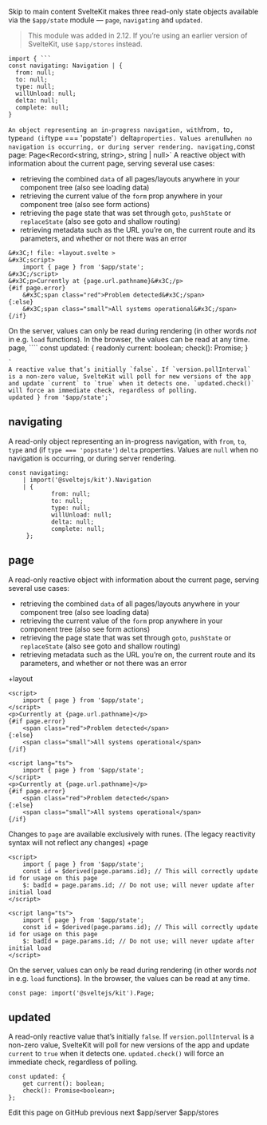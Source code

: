 Skip to main content
SvelteKit makes three read-only state objects available via the `$app/state` module — `page`, `navigating` and `updated`.
> This module was added in 2.12. If you’re using an earlier version of SvelteKit, use `$app/stores` instead.
```
import { ```
const navigating: Navigation | {
  from: null;
  to: null;
  type: null;
  willUnload: null;
  delta: null;
  complete: null;
}
```
`
An object representing an in-progress navigation, with `from`, `to`, `type` and (if `type === 'popstate'`) `delta` properties. Values are `null` when no navigation is occurring, or during server rendering.
navigating, `const page: Page<Record<string, string>, string | null>`
A reactive object with information about the current page, serving several use cases:
  * retrieving the combined `data` of all pages/layouts anywhere in your component tree (also see loading data)
  * retrieving the current value of the `form` prop anywhere in your component tree (also see form actions)
  * retrieving the page state that was set through `goto`, `pushState` or `replaceState` (also see goto and shallow routing)
  * retrieving metadata such as the URL you’re on, the current route and its parameters, and whether or not there was an error


```
&#x3C;! file: +layout.svelte >
&#x3C;script>
	import { page } from '$app/state';
&#x3C;/script>
&#x3C;p>Currently at {page.url.pathname}&#x3C;/p>
{#if page.error}
	&#x3C;span class="red">Problem detected&#x3C;/span>
{:else}
	&#x3C;span class="small">All systems operational&#x3C;/span>
{/if}
```

On the server, values can only be read during rendering (in other words _not_ in e.g. `load` functions). In the browser, the values can be read at any time.
page, ````
const updated: {
  readonly current: boolean;
  check(): Promise<boolean>;
}
```
`
A reactive value that’s initially `false`. If `version.pollInterval` is a non-zero value, SvelteKit will poll for new versions of the app and update `current` to `true` when it detects one. `updated.check()` will force an immediate check, regardless of polling.
updated } from '$app/state';`
```

## navigating
A read-only object representing an in-progress navigation, with `from`, `to`, `type` and (if `type === 'popstate'`) `delta` properties. Values are `null` when no navigation is occurring, or during server rendering.
```
const navigating:
	| import('@sveltejs/kit').Navigation
	| {
			from: null;
			to: null;
			type: null;
			willUnload: null;
			delta: null;
			complete: null;
	 };
```

## page
A read-only reactive object with information about the current page, serving several use cases:
  * retrieving the combined `data` of all pages/layouts anywhere in your component tree (also see loading data)
  * retrieving the current value of the `form` prop anywhere in your component tree (also see form actions)
  * retrieving the page state that was set through `goto`, `pushState` or `replaceState` (also see goto and shallow routing)
  * retrieving metadata such as the URL you’re on, the current route and its parameters, and whether or not there was an error


+layout
```
<script>
	import { page } from '$app/state';
</script>
<p>Currently at {page.url.pathname}</p>
{#if page.error}
	<span class="red">Problem detected</span>
{:else}
	<span class="small">All systems operational</span>
{/if}
```
```
<script lang="ts">
	import { page } from '$app/state';
</script>
<p>Currently at {page.url.pathname}</p>
{#if page.error}
	<span class="red">Problem detected</span>
{:else}
	<span class="small">All systems operational</span>
{/if}
```

Changes to `page` are available exclusively with runes. (The legacy reactivity syntax will not reflect any changes)
+page
```
<script>
	import { page } from '$app/state';
	const id = $derived(page.params.id); // This will correctly update id for usage on this page
	$: badId = page.params.id; // Do not use; will never update after initial load
</script>
```
```
<script lang="ts">
	import { page } from '$app/state';
	const id = $derived(page.params.id); // This will correctly update id for usage on this page
	$: badId = page.params.id; // Do not use; will never update after initial load
</script>
```

On the server, values can only be read during rendering (in other words _not_ in e.g. `load` functions). In the browser, the values can be read at any time.
```
const page: import('@sveltejs/kit').Page;
```

## updated
A read-only reactive value that’s initially `false`. If `version.pollInterval` is a non-zero value, SvelteKit will poll for new versions of the app and update `current` to `true` when it detects one. `updated.check()` will force an immediate check, regardless of polling.
```
const updated: {
	get current(): boolean;
	check(): Promise<boolean>;
};
```

Edit this page on GitHub
previous next
$app/server $app/stores
